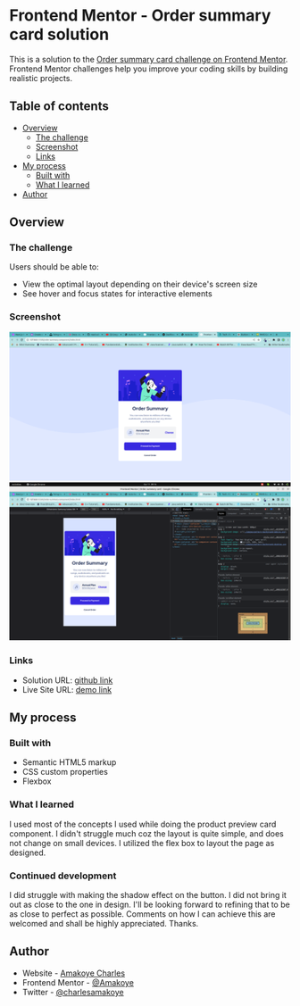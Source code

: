# Frontend Mentor - Order summary card solution

This is a solution to the [Order summary card challenge on Frontend Mentor](https://www.frontendmentor.io/challenges/order-summary-component-QlPmajDUj). Frontend Mentor challenges help you improve your coding skills by building realistic projects.

## Table of contents

- [Overview](#overview)
  - [The challenge](#the-challenge)
  - [Screenshot](#screenshot)
  - [Links](#links)
- [My process](#my-process)
  - [Built with](#built-with)
  - [What I learned](#what-i-learned)
- [Author](#author)

## Overview

### The challenge

Users should be able to:

- View the optimal layout depending on their device's screen size
- See hover and focus states for interactive elements

### Screenshot

![](./screenshots/Screenshot_desktop.png)
![](./screenshots/Screenshot_mobile.png)

### Links

- Solution URL: [github link](https://github.com/Amakoye/order-summary-component)
- Live Site URL: [demo link](https://order-summary-component-gamma-pied.vercel.app/)

## My process

### Built with

- Semantic HTML5 markup
- CSS custom properties
- Flexbox

### What I learned

I used most of the concepts I used while doing the product preview card component. I didn't struggle much coz the layout is quite simple, and does not change on small devices. I utilized the flex box to layout the page as designed.

### Continued development

I did struggle with making the shadow effect on the button. I did not bring it out as close to the one in design. I'll be looking forward to refining that to be as close to perfect as possible. Comments on how I can achieve this are welcomed and shall be highly appreciated. Thanks.

## Author

- Website - [Amakoye Charles](https://github.com/Amakoye)
- Frontend Mentor - [@Amakoye](https://www.frontendmentor.io/profile/Amakoye)
- Twitter - [@charlesamakoye](https://www.twitter.com/charlesamakoye)
